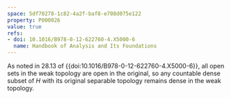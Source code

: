 ```yaml
---
space: 5df70278-1c82-4a2f-baf8-e708d075e122
property: P000026
value: true
refs:
- doi: 10.1016/B978-0-12-622760-4.X5000-6
  name: Handbook of Analysis and Its Foundations
---
```

As noted in 28.13 of {{doi:10.1016/B978-0-12-622760-4.X5000-6}}, all open sets in the weak topology are open in the original, so any countable dense subset of $H$ with its original separable topology remains dense in the weak topology.
